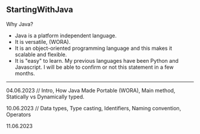 ## StartingWithJava

Why Java?
- Java is a platform independent language.
- It is versatile, (WORA).
- It is an object-oriented programming language and this makes it scalable and flexible.
- It is "easy" to learn. My previous languages have been Python and Javascript. I will be 
  able to confirm or not this statement in a few months.

*****

04.06.2023
// Intro, How Java Made Portable (WORA), Main method, Statically vs Dynamically typed.

10.06.2023
// Data types, Type casting, Identifiers, Naming convention, Operators

11.06.2023
